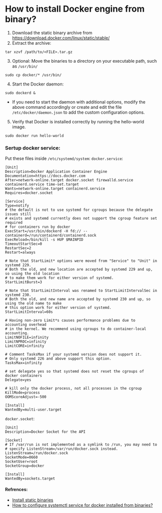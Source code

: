 <!-- Space: RD -->
<!-- Title: How to install Docker engine from binary? -->
# How to install Docker engine from binary?

1. Download the static binary archive from https://download.docker.com/linux/static/stable/
2. Extract the archive:
```commandline
tar xzvf /path/to/<FILE>.tar.gz
```
3. Optional: Move the binaries to a directory on your executable path, such as `/usr/bin/`
```commandline
sudo cp docker/* /usr/bin/
```
4. Start the Docker daemon:
```commandline
sudo dockerd &
```
- If you need to start the daemon with additional options, modify the above command accordingly or create and edit the file `/etc/docker/daemon.json` to add the custom configuration options.
5. Verify that Docker is installed correctly by running the hello-world image.
```commandline
sudo docker run hello-world
```

### Sertup docker service:
Put these files inside `/etc/systemd/system`:
`docker.service`:
```commandline
[Unit]
Description=Docker Application Container Engine
Documentation=https://docs.docker.com
After=network-online.target docker.socket firewalld.service containerd.service time-set.target
Wants=network-online.target containerd.service
Requires=docker.socket

[Service]
Type=notify
# the default is not to use systemd for cgroups because the delegate issues still
# exists and systemd currently does not support the cgroup feature set required
# for containers run by docker
ExecStart=/usr/bin/dockerd -H fd:// --containerd=/run/containerd/containerd.sock
ExecReload=/bin/kill -s HUP $MAINPID
TimeoutStartSec=0
RestartSec=2
Restart=always

# Note that StartLimit* options were moved from "Service" to "Unit" in systemd 229.
# Both the old, and new location are accepted by systemd 229 and up, so using the old location
# to make them work for either version of systemd.
StartLimitBurst=3

# Note that StartLimitInterval was renamed to StartLimitIntervalSec in systemd 230.
# Both the old, and new name are accepted by systemd 230 and up, so using the old name to make
# this option work for either version of systemd.
StartLimitInterval=60s

# Having non-zero Limit*s causes performance problems due to accounting overhead
# in the kernel. We recommend using cgroups to do container-local accounting.
LimitNOFILE=infinity
LimitNPROC=infinity
LimitCORE=infinity

# Comment TasksMax if your systemd version does not support it.
# Only systemd 226 and above support this option.
TasksMax=infinity

# set delegate yes so that systemd does not reset the cgroups of docker containers
Delegate=yes

# kill only the docker process, not all processes in the cgroup
KillMode=process
OOMScoreAdjust=-500

[Install]
WantedBy=multi-user.target
```
`docker.socket`:
```commandline
[Unit]
Description=Docker Socket for the API

[Socket]
# If /var/run is not implemented as a symlink to /run, you may need to
# specify ListenStream=/var/run/docker.sock instead.
ListenStream=/run/docker.sock
SocketMode=0660
SocketUser=root
SocketGroup=docker

[Install]
WantedBy=sockets.target
```


#### Refrences:
- [Install static binaries](https://docs.docker.com/engine/install/binaries/#install-daemon-and-client-binaries-on-linux)
- [How to configure systemctl service for docker installed from binaries?](https://stackoverflow.com/questions/68829478/how-to-configure-systemctl-service-for-docker-installed-from-binaries)
